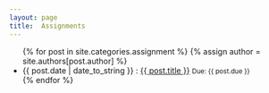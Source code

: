 ```yaml
---
layout: page
title:  Assignments
---
```


<ul class="list-unstyled">
    {% for post in site.categories.assignment %}	
    {% assign author = site.authors[post.author] %}
    <!-- <img class="img-circle" src="http://www.gravatar.com/avatar/{{ author.gravatar }}?s=30&d=identicon"/> -->
    <li>
        {{ post.date | date_to_string }} :
        <a href="{{ site.baseurl }}{{ post.url }}">{{ post.title }}</a>
        <small>Due: {{ post.due }}</small>
    </li>
    {% endfor %}
</ul>
